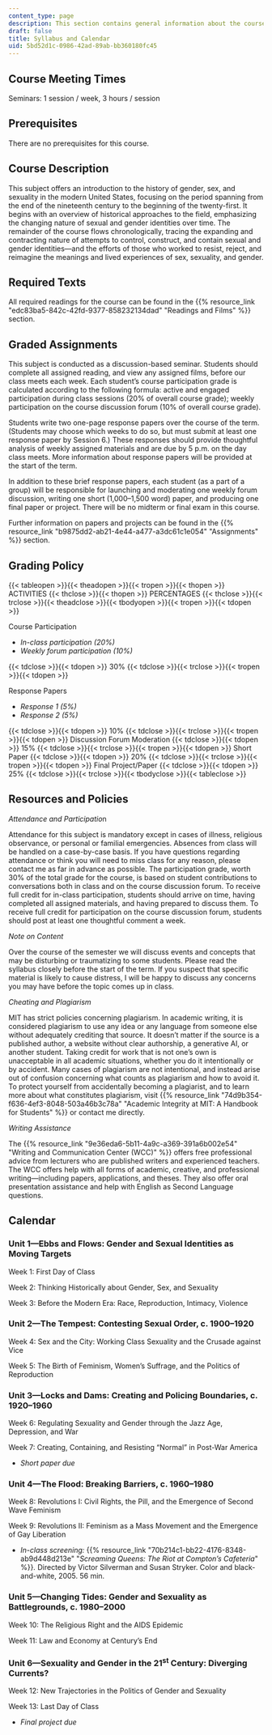 ```yaml
---
content_type: page
description: This section contains general information about the course.
draft: false
title: Syllabus and Calendar
uid: 5bd52d1c-0986-42ad-89ab-bb360180fc45
---
```

## Course Meeting Times

Seminars: 1 session / week, 3 hours / session

## Prerequisites

There are no prerequisites for this course.

## Course Description

This subject offers an introduction to the history of gender, sex, and sexuality in the modern United States, focusing on the period spanning from the end of the nineteenth century to the beginning of the twenty-first. It begins with an overview of historical approaches to the field, emphasizing the changing nature of sexual and gender identities over time. The remainder of the course flows chronologically, tracing the expanding and contracting nature of attempts to control, construct, and contain sexual and gender identities—and the efforts of those who worked to resist, reject, and reimagine the meanings and lived experiences of sex, sexuality, and gender.

## Required Texts

All required readings for the course can be found in the {{% resource_link "edc83ba5-842c-42fd-9377-858232134dad" "Readings and Films" %}} section.

## Graded Assignments

This subject is conducted as a discussion-based seminar. Students should complete all assigned reading, and view any assigned films, before our class meets each week. Each student’s course participation grade is calculated according to the following formula: active and engaged participation during class sessions (20% of overall course grade); weekly participation on the course discussion forum (10% of overall course grade).

Students write two one-page response papers over the course of the term. (Students may choose which weeks to do so, but must submit at least one response paper by Session 6.) These responses should provide thoughtful analysis of weekly assigned materials and are due by 5 p.m. on the day class meets. More information about response papers will be provided at the start of the term.

In addition to these brief response papers, each student (as a part of a group) will be responsible for launching and moderating one weekly forum discussion, writing one short (1,000–1,500 word) paper, and producing one final paper or project. There will be no midterm or final exam in this course.

Further information on papers and projects can be found in the {{% resource_link "b9875dd2-ab21-4e44-a477-a3dc61c1e054" "Assignments" %}} section.

## Grading Policy

{{< tableopen >}}{{< theadopen >}}{{< tropen >}}{{< thopen >}}
ACTIVITIES
{{< thclose >}}{{< thopen >}}
PERCENTAGES
{{< thclose >}}{{< trclose >}}{{< theadclose >}}{{< tbodyopen >}}{{< tropen >}}{{< tdopen >}}

Course Participation

- *In-class participation (20%)*
- *Weekly forum participation (10%)*

{{< tdclose >}}{{< tdopen >}}
30%
{{< tdclose >}}{{< trclose >}}{{< tropen >}}{{< tdopen >}}

Response Papers

- *Response 1 (5%)*
- *Response 2 (5%)*

{{< tdclose >}}{{< tdopen >}}
10%
{{< tdclose >}}{{< trclose >}}{{< tropen >}}{{< tdopen >}}
Discussion Forum Moderation
{{< tdclose >}}{{< tdopen >}}
15%
{{< tdclose >}}{{< trclose >}}{{< tropen >}}{{< tdopen >}}
Short Paper
{{< tdclose >}}{{< tdopen >}}
20%
{{< tdclose >}}{{< trclose >}}{{< tropen >}}{{< tdopen >}}
Final Project/Paper
{{< tdclose >}}{{< tdopen >}}
25%
{{< tdclose >}}{{< trclose >}}{{< tbodyclose >}}{{< tableclose >}}

## Resources and Policies

*Attendance and Participatio*n

Attendance for this subject is mandatory except in cases of illness, religious observance, or personal or familial emergencies. Absences from class will be handled on a case-by-case basis. If you have questions regarding attendance or think you will need to miss class for any reason, please contact me as far in advance as possible. The participation grade, worth 30% of the total grade for the course, is based on student contributions to conversations both in class and on the course discussion forum. To receive full credit for in-class participation, students should arrive on time, having completed all assigned materials, and having prepared to discuss them. To receive full credit for participation on the course discussion forum, students should post at least one thoughtful comment a week.

*Note on Content*

Over the course of the semester we will discuss events and concepts that may be disturbing or traumatizing to some students. Please read the syllabus closely before the start of the term. If you suspect that specific material is likely to cause distress, I will be happy to discuss any concerns you may have before the topic comes up in class.

*Cheating and Plagiarism*

MIT has strict policies concerning plagiarism. In academic writing, it is considered plagiarism to use any idea or any language from someone else without adequately crediting that source. It doesn’t matter if the source is a published author, a website without clear authorship, a generative AI, or another student. Taking credit for work that is not one’s own is unacceptable in all academic situations, whether you do it intentionally or by accident. Many cases of plagiarism are not intentional, and instead arise out of confusion concerning what counts as plagiarism and how to avoid it. To protect yourself from accidentally becoming a plagiarist, and to learn more about what constitutes plagiarism, visit {{% resource_link "74d9b354-f636-4ef3-8048-503a46b3c78a" "Academic Integrity at MIT: A Handbook for Students" %}} or contact me directly.

*Writing Assistance*

The {{% resource_link "9e36eda6-5b11-4a9c-a369-391a6b002e54" "Writing and Communication Center (WCC)" %}} offers free professional advice from lecturers who are published writers and experienced teachers. The WCC offers help with all forms of academic, creative, and professional writing—including papers, applications, and theses. They also offer oral presentation assistance and help with English as Second Language questions. 

## Calendar

### Unit 1—Ebbs and Flows: Gender and Sexual Identities as Moving Targets

Week 1: First Day of Class

Week 2: Thinking Historically about Gender, Sex, and Sexuality

Week 3: Before the Modern Era: Race, Reproduction, Intimacy, Violence

### Unit 2—The Tempest: Contesting Sexual Order, c. 1900–1920

Week 4: Sex and the City: Working Class Sexuality and the Crusade against Vice

Week 5: The Birth of Feminism, Women’s Suffrage, and the Politics of Reproduction

### Unit 3—Locks and Dams: Creating and Policing Boundaries, c. 1920–1960

Week 6: Regulating Sexuality and Gender through the Jazz Age, Depression, and War

Week 7: Creating, Containing, and Resisting “Normal” in Post-War America

- *Short paper due*

### Unit 4—The Flood: Breaking Barriers, c. 1960–1980

Week 8: Revolutions I: Civil Rights, the Pill, and the Emergence of Second Wave Feminism

Week 9: Revolutions II: Feminism as a Mass Movement and the Emergence of Gay Liberation

- *In-class screening:* {{% resource_link "70b214c1-bb22-4176-8348-ab9d448d213e" "*Screaming Queens: The Riot at Compton’s Cafeteria*" %}}*.* Directed by Victor Silverman and Susan Stryker. Color and black-and-white, 2005. 56 min.

### Unit 5—Changing Tides: Gender and Sexuality as Battlegrounds, c. 1980–2000

Week 10: The Religious Right and the AIDS Epidemic

Week 11: Law and Economy at Century’s End

### Unit 6—Sexuality and Gender in the 21<sup>st</sup> Century: Diverging Currents?

Week 12: New Trajectories in the Politics of Gender and Sexuality

Week 13: Last Day of Class

- *Final project due*